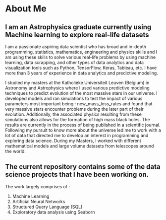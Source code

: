 # About Me
## I am an Astrophysics graduate currently using Machine learning to explore real-life datasets
I am a passionate aspiring data scientist who has broad and in-depth programming, statistics, mathematics, engineering and physics skills and I am using these skills to solve various real-life problems by using machine learning, data scrapping, and other types of data analytics and data visualization tools such as Python, TensorFlow, Keras, Tableau, etc. I have more than 3 years of experience in data analytics and predictive modeling.

I studied my masters at the Katholieke Universiteit Leuven (Belgium) in Astronomy and Astrophysics where I used various predictive modeling techniques to predict evolution of the most massive stars in our universe. I developed models and ran simulations to test the impact of various parameters most important being : new_mass_loss_rates and found that very massive stars encounter problems during the later part of their evolution. Additionally, the associated physics resulting from these simulations also allows for the formation of high mass black holes. The results are currently in the process of being published in a scientific journal. Following my pursuit to know more about the universe led me to work
with a lot of data that directed me to develop an interest in programming and exploring data science. During my Masters, I worked with different mathematical models and large volume datasets from telescopes around the world. 

## The current repository contains some of the data science projects that I have been working on. 
The work largely comprises of :
1. Machine Learning
2. Artificial Neural Networks
3. Structured Query Language (SQL)
4. Exploratory data analysis using Seaborn

